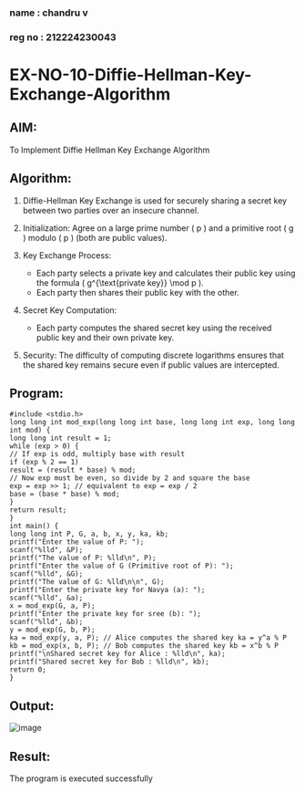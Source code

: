 ### name : chandru v
### reg no : 212224230043
# EX-NO-10-Diffie-Hellman-Key-Exchange-Algorithm

## AIM:
To Implement Diffie Hellman Key Exchange Algorithm 

## Algorithm:

1. Diffie-Hellman Key Exchange is used for securely sharing a secret key between two parties over an insecure channel.

2. Initialization: Agree on a large prime number \( p \) and a primitive root \( g \) modulo \( p \) (both are public values).

3. Key Exchange Process: 
   - Each party selects a private key and calculates their public key using the formula \( g^{\text{private key}} \mod p \).
   - Each party then shares their public key with the other.

4. Secret Key Computation: 
   - Each party computes the shared secret key using the received public key and their own private key.

5. Security: The difficulty of computing discrete logarithms ensures that the shared key remains secure even if public values are intercepted.

## Program:
```
#include <stdio.h>
long long int mod_exp(long long int base, long long int exp, long long int mod) {
long long int result = 1;
while (exp > 0) {
// If exp is odd, multiply base with result
if (exp % 2 == 1)
result = (result * base) % mod;
// Now exp must be even, so divide by 2 and square the base
exp = exp >> 1; // equivalent to exp = exp / 2
base = (base * base) % mod;
}
return result;
}
int main() {
long long int P, G, a, b, x, y, ka, kb;
printf("Enter the value of P: ");
scanf("%lld", &P);
printf("The value of P: %lld\n", P);
printf("Enter the value of G (Primitive root of P): ");
scanf("%lld", &G);
printf("The value of G: %lld\n\n", G);
printf("Enter the private key for Navya (a): ");
scanf("%lld", &a);
x = mod_exp(G, a, P);
printf("Enter the private key for sree (b): ");
scanf("%lld", &b);
y = mod_exp(G, b, P);
ka = mod_exp(y, a, P); // Alice computes the shared key ka = y^a % P
kb = mod_exp(x, b, P); // Bob computes the shared key kb = x^b % P
printf("\nShared secret key for Alice : %lld\n", ka);
printf("Shared secret key for Bob : %lld\n", kb);
return 0;
}
```

## Output:

![image](https://github.com/user-attachments/assets/eaef627a-7354-4b0a-987f-1c2728d94ede)


## Result:
  The program is executed successfully

